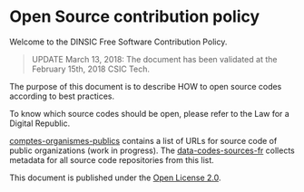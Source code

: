 # Open Source contribution policy

Welcome to the DINSIC Free Software Contribution Policy.

> UPDATE March 13, 2018: The document has been validated at the February 15th, 2018 CSIC Tech.

The purpose of this document is to describe HOW to open source codes according to best practices.

To know which source codes should be open, please refer to the Law for a Digital Republic.

[comptes-organismes-publics](comptes-organismes-publics) contains a list of URLs for source code of public organizations (work in progress).  The [data-codes-sources-fr](https://github.com/etalab/data-codes-sources-fr) collects metadata for all source code repositories from this list.

This document is published under the [Open License 2.0](LICENSE.pdf).
